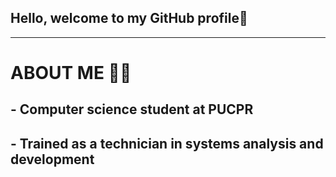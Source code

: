  ## Hello, welcome to my GitHub profile👋
 <hr> </hr>

# ABOUT ME 👨‍🎓
## - Computer science student at PUCPR
## - Trained as a technician in systems analysis and development
